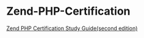 Zend-PHP-Certification
======================

[Zend PHP Certification Study Guide(second edition)](https://github.com/za-web/Zend-PHP-Certification/raw/master/zend.php.5.certification.study.guide.-.second.edition.pdf)
